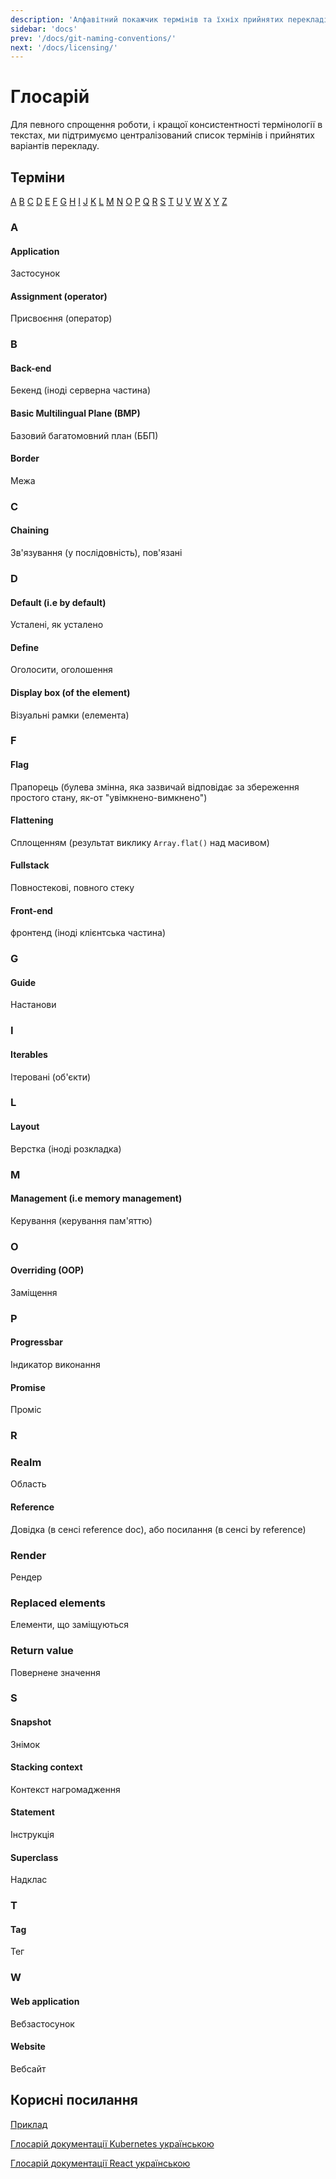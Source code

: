 ```yaml
---
description: 'Алфавітний покажчик термінів та їхніх прийнятих перекладів'
sidebar: 'docs'
prev: '/docs/git-naming-conventions/'
next: '/docs/licensing/'
---
```


# Глосарій

Для певного спрощення роботи, і кращої консистентності термінології в текстах, ми підтримуємо централізований список термінів і прийнятих варіантів перекладу.

## Терміни

[A](#a) [B](#b) [C](#c) [D](#d) [E](#e) [F](#f) [G](#g) [H](#h) [I](#i) [J](#j) [K](#k) [L](#l) [M](#m) [N](#n) [O](#o) [P](#p) [Q](#q) [R](#r) [S](#s) [T](#t) [U](#u) [V](#v) [W](#w) [X](#x) [Y](#y) [Z](#z)

### A
#### Application
Застосунок
#### Assignment (operator)
Присвоєння (оператор)
### B

#### Back-end
Бекенд (іноді серверна частина)

#### Basic Multilingual Plane (BMP)
Базовий багатомовний план (ББП)
#### Border
Межа
### C
#### Chaining
Зв'язування (у послідовність), пов'язані
### D
#### Default (i.e by default)
Усталені, як усталено
#### Define
Оголосити, оголошення
#### Display box (of the element)
Візуальні рамки (елемента)
<!-- ### E -->
### F
#### Flag
Прапорець (булева змінна, яка зазвичай відповідає за збереження простого стану, як-от "увімкнено-вимкнено")
#### Flattening
Сплощенням (результат виклику `Array.flat()` над масивом)
#### Fullstack
Повностекові, повного стеку
#### Front-end
фронтенд (іноді клієнтська частина)
### G

#### Guide
Настанови

<!-- ### E
### H -->
### I
#### Iterables
Ітеровані (об'єкти)
<!-- ### J
### K -->
### L
#### Layout
Верстка (іноді розкладка)
### M
#### Management (i.e memory management)
Керування (керування пам'яттю)
### O
#### Overriding (OOP)
Заміщення
### P
#### Progressbar
Індикатор виконання
#### Promise
Проміс
<!-- ### Q -->
### R
### Realm
Область
#### Reference
Довідка (в сенсі reference doc), або посилання (в сенсі by reference)
### Render
Рендер
### Replaced elements
Елементи, що заміщуються
### Return value
Повернене значення
### S
#### Snapshot
Знімок
#### Stacking context
Контекст нагромадження
#### Statement
Інструкція
#### Superclass
Надклас
### T
#### Tag
Тег
<!-- ### U
### V -->
### W
#### Web application
Вебзастосунок
#### Website
Вебсайт
<!-- ### X
### Y
### Z -->
## Корисні посилання

[Приклад](https://github.com/IhorHordiichuk/Dictionary) 

[Глосарій документації Kubernetes українською](https://kubernetes.io/uk/docs/contribute/localization_uk/)

[Глосарій документації React українською](https://uk.reactjs.org/docs/glossary.html)